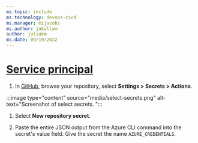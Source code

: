 ```yaml
---
ms.topic: include
ms.technology: devops-cicd
ms.manager: mijacobs
ms.author: jukullam
author: juliakm
ms.date: 09/19/2022
---
```


# [Service principal](#tab/userlevel)

1. In [GitHub](https://github.com/), browse your repository, select **Settings > Secrets > Actions**.

:::image type="content" source="media/select-secrets.png" alt-text="Screenshot of select secrets. ":::

1. Select **New repository secret**.

1. Paste the entire JSON output from the Azure CLI command into the secret's value field. Give the secret the name `AZURE_CREDENTIALS`.
